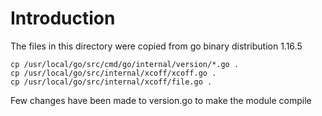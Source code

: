 # Introduction

The files in this directory were copied from go binary distribution 1.16.5

```
cp /usr/local/go/src/cmd/go/internal/version/*.go .
cp /usr/local/go/src/internal/xcoff/xcoff.go .
cp /usr/local/go/src/internal/xcoff/file.go .
```

Few changes have been made to version.go to make the module compile
